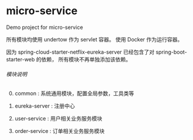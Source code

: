 # micro-service
Demo project for micro-service

所有模块均使用 undertow 作为 servlet 容器。
使用 Docker 作为运行容器。

因为 spring-cloud-starter-netflix-eureka-server 已经包含了对 spring-boot-starter-web 的依赖，
所有模块不再单独添加该依赖。

###### 模块说明 ######
0. common : 系统通用模块，配置全局参数，工具类等

1. eureka-server : 注册中心

2. user-service : 用户相关业务服务模块

3. order-service : 订单相关业务服务模块
